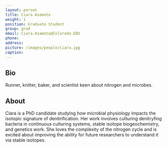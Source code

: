 ```yaml
---
layout: person
title: Ciara Asamoto
weight: 1
position: Graduate Student
group: grad
email: Ciara.Asamoto@Colorado.EDU
phone:
address:
picture: /images/people/ciara.jpg
caption:
---
```


## Bio

Runner, knitter, baker, and scientist keen about nitrogen and microbes.

## About

Ciara is a PhD candidate studying how microbial physiology impacts the isotopic signature of denitrification. Her work involves culturing denitryfing bacteria in continuous culturing systems, stable isotope biogeochemistry, and genetics work. She loves the complexity of the nitrogen cycle and is excited about improving the ability for future researchers to understand it via stable isotopes.
